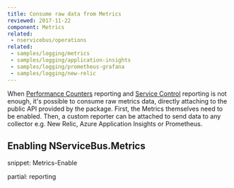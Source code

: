 ```yaml
---
title: Consume raw data from Metrics
reviewed: 2017-11-22
component: Metrics
related:
 - nservicebus/operations
related:
 - samples/logging/metrics
 - samples/logging/application-insights
 - samples/logging/prometheus-grafana
 - samples/logging/new-relic
---
```


When [Performance Counters](./performance-counters.md) reporting and [Service Control](./service-control.md) reporting is not enough, it's possible to consume raw metrics data, directly attaching to the public API provided by the package. First, the Metrics themselves need to be enabled. Then, a custom reporter can be attached to send data to any collector e.g. New Relic, Azure Application Insights or Prometheus.

## Enabling NServiceBus.Metrics

snippet: Metrics-Enable

partial: reporting
